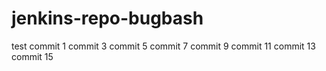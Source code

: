 # jenkins-repo-bugbash
test commit 1
commit 3
commit 5
commit 7
commit 9
commit 11
commit 13
commit 15
